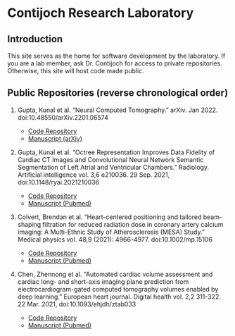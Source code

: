 # Contijoch Research Laboratory 

## Introduction
This site serves as the home for software development by the laboratory. If you are a lab member, ask Dr. Contijoch for access to private repositories. Otherwise, this site will host code made public.

## Public Repositories (reverse chronological order)

1. Gupta, Kunal et al. “Neural Computed Tomography.” arXiv. Jan 2022. doi:10.48550/arXiv.2201.06574
    - [Code Repository](https://kunalmgupta.github.io/projects/NeuralCT.html)
    - [Manuscript (arXiv)](https://arxiv.org/abs/2201.06574)


2. Gupta, Kunal et al. “Octree Representation Improves Data Fidelity of Cardiac CT Images and Convolutional Neural Network Semantic Segmentation of Left Atrial and Ventricular Chambers.” Radiology. Artificial intelligence vol. 3,6 e210036. 29 Sep. 2021, doi:10.1148/ryai.2021210036
    - [Code Repository](https://github.com/ucsd-fcrl/med-img-octnet-adaptation)
    - [Manuscript (Pubmed)](https://pubmed.ncbi.nlm.nih.gov/34870221/)


3. Colvert, Brendan et al. “Heart-centered positioning and tailored beam-shaping filtration for reduced radiation dose in coronary artery calcium imaging: A Multi-Ethnic Study of Atherosclerosis (MESA) Study.” Medical physics vol. 48,9 (2021): 4966-4977. doi:10.1002/mp.15106
    - [Code Repository](https://github.com/ucsd-fcrl/autoseg_deploy)
    - [Manuscript (Pubmed)](https://pubmed.ncbi.nlm.nih.gov/34287949/)


4. Chen, Zhennong et al. “Automated cardiac volume assessment and cardiac long- and short-axis imaging plane prediction from electrocardiogram-gated computed tomography volumes enabled by deep learning.” European heart journal. Digital health vol. 2,2 311-322. 22 Mar. 2021, doi:10.1093/ehjdh/ztab033
    - [Code Repository](https://github.com/ucsd-fcrl/AI_chamber_segmentation_plane_re-slicing)
    - [Manuscript (Pubmed)](https://pubmed.ncbi.nlm.nih.gov/34223176/)




<!--

**Here are some ideas to get you started:**

🙋‍♀️ A short introduction - what is your organization all about?
🌈 Contribution guidelines - how can the community get involved?
👩‍💻 Useful resources - where can the community find your docs? Is there anything else the community should know?
🍿 Fun facts - what does your team eat for breakfast?
🧙 Remember, you can do mighty things with the power of [Markdown](https://docs.github.com/github/writing-on-github/getting-started-with-writing-and-formatting-on-github/basic-writing-and-formatting-syntax)
-->
